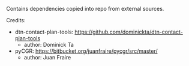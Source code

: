 Contains dependencies copied into repo from external sources.

Credits:
- dtn-contact-plan-tools:  https://github.com/dominickta/dtn-contact-plan-tools
  - author:  Dominick Ta
- pyCGR:  https://bitbucket.org/juanfraire/pycgr/src/master/
  - author:  Juan Fraire